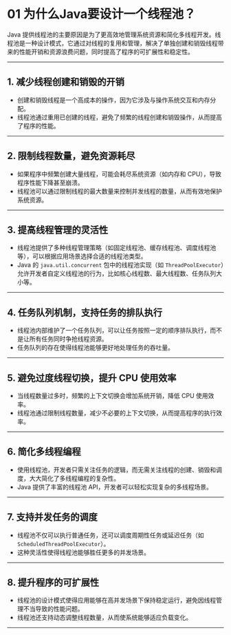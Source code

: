 # 01 为什么Java要设计一个线程池？
Java 提供线程池的主要原因是为了更高效地管理系统资源和简化多线程开发。线程池是一种设计模式，它通过对线程的复用和管理，解决了单独创建和销毁线程带来的性能开销和资源浪费问题，同时提高了程序的可扩展性和稳定性。

---

## 1. **减少线程创建和销毁的开销**
- 创建和销毁线程是一个高成本的操作，因为它涉及与操作系统交互和内存分配。
- 线程池通过重用已创建的线程，避免了频繁的线程创建和销毁操作，从而提高了程序的性能。

---

## 2. **限制线程数量，避免资源耗尽**
- 如果程序中频繁创建大量线程，可能会耗尽系统资源（如内存和 CPU），导致程序性能下降甚至崩溃。
- 线程池可以通过限制线程的最大数量来控制并发线程的数量，从而有效地保护系统资源。

---

## 3. **提高线程管理的灵活性**
- 线程池提供了多种线程管理策略（如固定线程池、缓存线程池、调度线程池等），可以根据应用场景选择合适的线程池类型。
- Java 的 `java.util.concurrent` 包中的线程池实现（如 `ThreadPoolExecutor`）允许开发者自定义线程池的行为，比如核心线程数、最大线程数、任务队列大小等。

---

## 4. **任务队列机制，支持任务的排队执行**
- 线程池内部维护了一个任务队列，可以让任务按照一定的顺序排队执行，而不是让所有任务同时争抢线程资源。
- 任务队列的存在使得线程池能够更好地处理任务的吞吐量。

---

## 5. **避免过度线程切换，提升 CPU 使用效率**
- 当线程数量过多时，频繁的上下文切换会增加系统开销，降低 CPU 使用效率。
- 线程池通过限制线程数量，减少不必要的上下文切换，从而提高程序的执行效率。

---

## 6. **简化多线程编程**
- 使用线程池，开发者只需关注任务的逻辑，而无需关注线程的创建、销毁和调度，大大简化了多线程编程的复杂性。
- Java 提供了丰富的线程池 API，开发者可以轻松实现复杂的多线程场景。

---

## 7. **支持并发任务的调度**
- 线程池不仅可以执行普通任务，还可以调度周期性任务或延迟任务（如 `ScheduledThreadPoolExecutor`）。
- 这种灵活性使得线程池能够胜任更多的并发场景。

---

## 8. **提升程序的可扩展性**
- 线程池的设计模式使得应用能够在高并发场景下保持稳定运行，避免因线程管理不当导致的性能问题。
- 线程池还支持动态调整线程数量，从而使系统能够适应负载变化。

---


